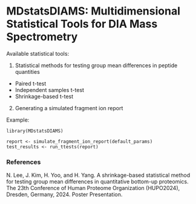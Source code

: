 # MDstatsDIAMS: Multidimensional Statistical Tools for DIA Mass Spectrometry

Available statistical tools:

1. Statistical methods for testing group mean differences in peptide quantities

  - Paired t-test
  - Independent samples t-test
  - Shrinkage-based t-test

2. Generating a simulated fragment ion report


Example:

```
library(MDstatsDIAMS)

report <- simulate_fragment_ion_report(default_params)
test_results <- run_ttests(report)
```


### References

N. Lee, J. Kim, H. Yoo, and H. Yang. 
A shrinkage-based statistical method for testing group mean differences in 
quantitative bottom-up proteomics.
The 23th Conference of Human Proteome Organization (HUPO2024), Dresden,
Germany, 2024. Poster Presentation.
